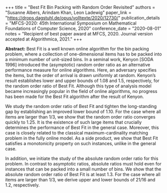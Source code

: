+++
title = "Best Fit Bin Packing with Random Order Revisited"
authors = "Susanne Albers, Arindam Khan, Leon Ladewig"
paper_link = "https://drops.dagstuhl.de/opus/volltexte/2020/12730/"
publication_details = "MFCS-2020: 45th International Symposium on Mathematical Foundations of Computer Science, 2020"
conference_date = "2020-08-01"
notes = "Recipient of best paper award at MFCS, 2020. Journal version accepted at Algorithmica, 2021."
+++

<b>Abstract:</b>
Best Fit is a well known online algorithm for the bin packing problem, where a collection of one-dimensional items has to be packed into a minimum number of unit-sized bins. In a seminal work, Kenyon [SODA 1996] introduced the (asymptotic) random order ratio as an alternative performance measure for online algorithms. Here, an adversary specifies the items, but the order of arrival is drawn uniformly at random. Kenyon’s result establishes lower and upper bounds of $1.08$ and $1.5$, respectively, for the random order ratio of Best Fit. Although this type of analysis model became increasingly popular in the field of online algorithms, no progress has been made for the Best Fit algorithm after the result of Kenyon.

We study the random order ratio of Best Fit and tighten the long-standing gap by establishing an improved lower bound of $1.10$. For the case where all items are larger than $1/3$, we show that the random order ratio converges quickly to $1.25$. It is the existence of such large items that crucially determines the performance of Best Fit in the general case. Moreover, this case is closely related to the classical maximum-cardinality matching problem in the fully online model. As a side product, we show that Best Fit satisfies a monotonicity property on such instances, unlike in the general case.

In addition, we initiate the study of the absolute random order ratio for this problem. In contrast to asymptotic ratios, absolute ratios must hold even for instances that can be packed into a small number of bins. We show that the absolute random order ratio of Best Fit is at least $1.3$. For the case where all items are larger than $1/3$, we derive upper and lower bounds of $21/16$ and $1.2$, respectively. 

